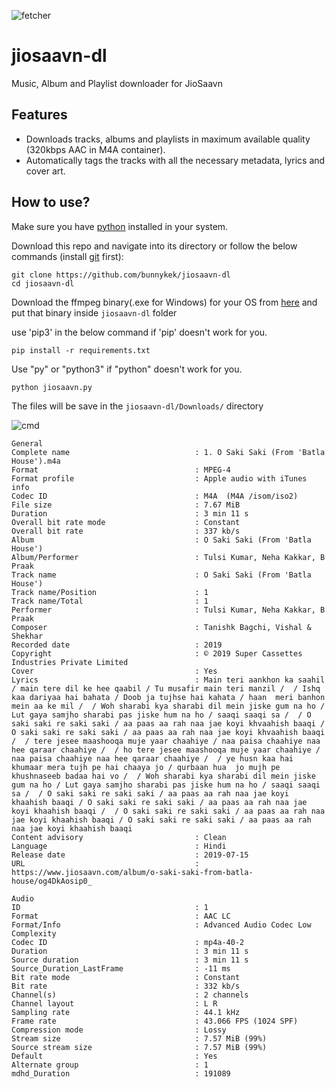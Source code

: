 ![fetcher](https://github.com/bunnykek/jiosaavn-dl/blob/main/assets/logo.svg "jiosaavn-dl")
# jiosaavn-dl
Music, Album and Playlist downloader for JioSaavn

## Features

- Downloads tracks, albums and playlists in maximum available quality (320kbps AAC in M4A container).
- Automatically tags the tracks with all the necessary metadata, lyrics and cover art.

## How to use?

Make sure you have [python](https://www.python.org/ "python") installed in your system.

Download this repo and navigate into its directory or follow the below commands (install [git](https://git-scm.com/) first):

```
git clone https://github.com/bunnykek/jiosaavn-dl
cd jiosaavn-dl
```

Download the ffmpeg binary(.exe for Windows) for your OS from [here](https://ffbinaries.com/downloads) and put that binary inside ``jiosaavn-dl`` folder

use 'pip3' in the below command if 'pip' doesn't work for you. 
```
pip install -r requirements.txt
```
Use "py" or "python3" if  "python" doesn't  work for you.
```
python jiosaavn.py
```

The files will be save in the ``jiosaavn-dl/Downloads/`` directory

![cmd](https://github.com/bunnykek/jiosaavn-dl/blob/main/assets/2022-02-02%205m.png "cmd")

```
General
Complete name                            : 1. O Saki Saki (From 'Batla House').m4a
Format                                   : MPEG-4
Format profile                           : Apple audio with iTunes info
Codec ID                                 : M4A  (M4A /isom/iso2)
File size                                : 7.67 MiB
Duration                                 : 3 min 11 s
Overall bit rate mode                    : Constant
Overall bit rate                         : 337 kb/s
Album                                    : O Saki Saki (From 'Batla House')
Album/Performer                          : Tulsi Kumar, Neha Kakkar, B Praak
Track name                               : O Saki Saki (From 'Batla House')
Track name/Position                      : 1
Track name/Total                         : 1
Performer                                : Tulsi Kumar, Neha Kakkar, B Praak
Composer                                 : Tanishk Bagchi, Vishal & Shekhar
Recorded date                            : 2019
Copyright                                : © 2019 Super Cassettes Industries Private Limited
Cover                                    : Yes
Lyrics                                   : Main teri aankhon ka saahil / main tere dil ke hee qaabil / Tu musafir main teri manzil /  / Ishq kaa dariyaa hai bahata / Doob ja tujhse hai kahata / haan  meri banhon mein aa ke mil /  / Woh sharabi kya sharabi dil mein jiske gum na ho / Lut gaya samjho sharabi pas jiske hum na ho / saaqi saaqi sa /  / O saki saki re saki saki / aa paas aa rah naa jae koyi khvaahish baaqi / O saki saki re saki saki / aa paas aa rah naa jae koyi khvaahish baaqi /  / tere jesee maashooqa muje yaar chaahiye / naa paisa chaahiye naa hee qaraar chaahiye /  / ho tere jesee maashooqa muje yaar chaahiye / naa paisa chaahiye naa hee qaraar chaahiye /  / ye husn kaa hai khumaar mera tujh pe hai chaaya jo / qurbaan hua  jo mujh pe khushnaseeb badaa hai vo /  / Woh sharabi kya sharabi dil mein jiske gum na ho / Lut gaya samjho sharabi pas jiske hum na ho / saaqi saaqi sa /  / O saki saki re saki saki / aa paas aa rah naa jae koyi khaahish baaqi / O saki saki re saki saki / aa paas aa rah naa jae koyi khaahish baaqi /  / O saki saki re saki saki / aa paas aa rah naa jae koyi khaahish baaqi / O saki saki re saki saki / aa paas aa rah naa jae koyi khaahish baaqi
Content advisory                         : Clean
Language                                 : Hindi
Release date                             : 2019-07-15
URL                                      : https://www.jiosaavn.com/album/o-saki-saki-from-batla-house/og4DkAosip0_

Audio
ID                                       : 1
Format                                   : AAC LC
Format/Info                              : Advanced Audio Codec Low Complexity
Codec ID                                 : mp4a-40-2
Duration                                 : 3 min 11 s
Source duration                          : 3 min 11 s
Source_Duration_LastFrame                : -11 ms
Bit rate mode                            : Constant
Bit rate                                 : 332 kb/s
Channel(s)                               : 2 channels
Channel layout                           : L R
Sampling rate                            : 44.1 kHz
Frame rate                               : 43.066 FPS (1024 SPF)
Compression mode                         : Lossy
Stream size                              : 7.57 MiB (99%)
Source stream size                       : 7.57 MiB (99%)
Default                                  : Yes
Alternate group                          : 1
mdhd_Duration                            : 191089
```

